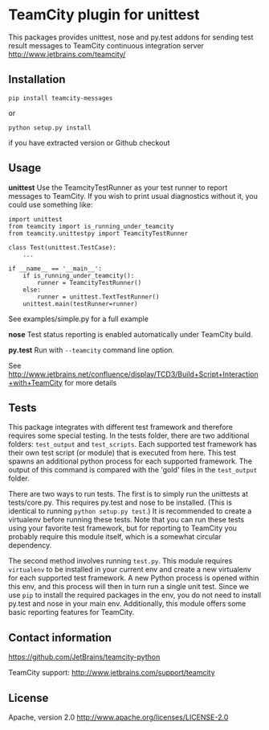 TeamCity plugin for unittest
============================

This packages provides unittest, nose and py.test addons for sending test result messages
to TeamCity continuous integration server http://www.jetbrains.com/teamcity/

Installation
------------

    pip install teamcity-messages

or

    python setup.py install

if you have extracted version or Github checkout

Usage
-----
**unittest** Use the TeamcityTestRunner as your test runner to report messages to TeamCity.
If you wish to print usual diagnostics without it, you could use something like:

    import unittest
    from teamcity import is_running_under_teamcity
    from teamcity.unittestpy import TeamcityTestRunner

    class Test(unittest.TestCase):
        ...

    if __name__ == '__main__':
        if is_running_under_teamcity():
            runner = TeamcityTestRunner()
        else:
            runner = unittest.TextTestRunner()
        unittest.main(testRunner=runner)

See examples/simple.py for a full example

**nose** Test status reporting is enabled automatically under TeamCity build.

**py.test** Run with `--teamcity` command line option.

See
http://www.jetbrains.net/confluence/display/TCD3/Build+Script+Interaction+with+TeamCity
for more details

Tests
-----
This package integrates with different test framework and therefore requires some special testing. In the tests folder,
there are two additional folders: `test_output` and `test_scripts`. Each supported test framework has their own test
script (or module) that is executed from here. This test spawns an additional python process for each supported
framework. The output of this command is compared with the 'gold' files in the `test_output` folder.

There are two ways to run tests. The first is to simply run the unittests at tests/core.py. This requires py.test and
nose to be installed. (This is identical to running `python setup.py test`.) It is recommended to create a virtualenv
before running these tests. Note that you can run these tests using your favorite test framework, but for reporting to
TeamCity you probably require this module itself, which is a somewhat circular dependency.

The second method involves running `test.py`. This module requires `virtualenv` to be installed in your current env and
create a new virtualenv for each supported test framework. A new Python process is opened within this env, and this
process will then in turn run a single unit test. Since we use `pip` to install the required packages in the env, you
do not need to install py.test and nose in your main env. Additionally, this module offers some basic reporting
features for TeamCity.

Contact information
-------------------
https://github.com/JetBrains/teamcity-python

TeamCity support: http://www.jetbrains.com/support/teamcity

License
-------
Apache, version 2.0
http://www.apache.org/licenses/LICENSE-2.0
